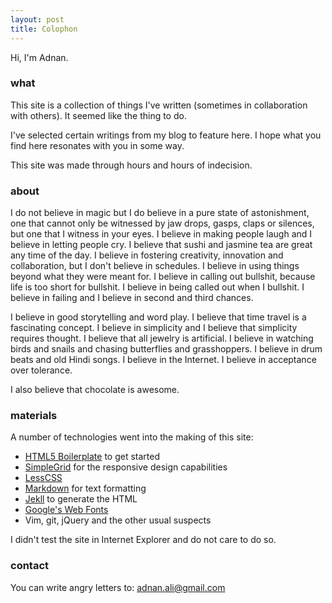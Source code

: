 ```yaml
---
layout: post
title: Colophon
---
```


Hi, I'm Adnan.

### what

This site is a collection of things I've written (sometimes in collaboration with others). It seemed like the thing to do.

I've selected certain writings from my blog to feature here. I hope what you find here resonates with you in some way.

This site was made through hours and hours of indecision.

### about

I do not believe in magic but I do believe in a pure state of astonishment, one that cannot only be witnessed by jaw drops, gasps, claps or silences, but one that I witness in your eyes. I believe in making people laugh and I believe in letting people cry. I believe that sushi and jasmine tea are great any time of the day. I believe in fostering creativity, innovation and collaboration, but I don't believe in schedules. I believe in using things beyond what they were meant for. I believe in calling out bullshit, because life is too short for bullshit. I believe in being called out when I bullshit. I believe in failing and I believe in second and third chances.

I believe in good storytelling and word play. I believe that time travel is a fascinating concept. I believe in simplicity and I believe that simplicity requires thought. I believe that all jewelry is artificial. I believe in watching birds and snails and chasing butterflies and grasshoppers. I believe in drum beats and old Hindi songs. I believe in the Internet. I believe in acceptance over tolerance.

I also believe that chocolate is awesome.

### materials

A number of technologies went into the making of this site:

- [HTML5 Boilerplate](http://html5boilerplate.com/) to get started
- [SimpleGrid](http://simplegrid.info/) for the responsive design
  capabilities
- [LessCSS](http://lesscss.org)
- [Markdown](http://daringfireball.net/projects/markdown/) for text
  formatting
- [Jekll](http://jekyllrb.com) to generate the HTML
- [Google's Web Fonts](http://google.com/webfonts)
- Vim, git, jQuery and the other usual suspects

I didn't test the site in Internet Explorer and do not care to do so.

### contact

You can write angry letters to: adnan.ali@gmail.com
